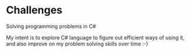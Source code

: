 # Challenges
Solving programming problems in C#

My intent is to explore C# language to figure out efficient ways of using it, and also improve on my problem solving skills over time :-)
